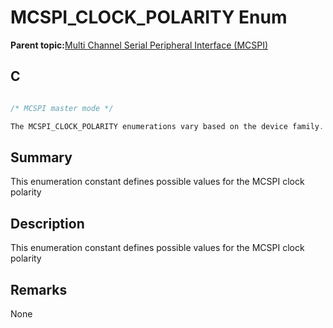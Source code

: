 # MCSPI\_CLOCK\_POLARITY Enum

**Parent topic:**[Multi Channel Serial Peripheral Interface \(MCSPI\)](GUID-A3A5277D-BAE3-4BD0-91E9-D4E7E0608BE7.md)

## C

```c

/* MCSPI master mode */

The MCSPI_CLOCK_POLARITY enumerations vary based on the device family. Refer the generated header file for the actual MCSPI_CLOCK_POLARITY enumerator constants.

```

## Summary

This enumeration constant defines possible values for the MCSPI clock polarity

## Description

This enumeration constant defines possible values for the MCSPI clock polarity

## Remarks

None

